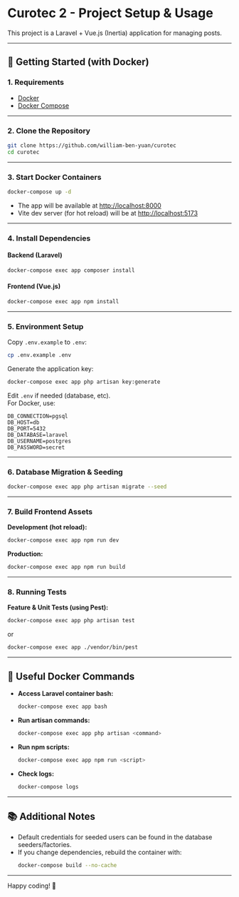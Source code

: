 # Curotec 2 - Project Setup & Usage

This project is a Laravel + Vue.js (Inertia) application for managing posts.

---

## 🚀 Getting Started (with Docker)

### 1. **Requirements**

-   [Docker](https://www.docker.com/)
-   [Docker Compose](https://docs.docker.com/compose/)

---

### 2. **Clone the Repository**

```bash
git clone https://github.com/william-ben-yuan/curotec
cd curotec
```

---

### 3. **Start Docker Containers**

```bash
docker-compose up -d
```

-   The app will be available at [http://localhost:8000](http://localhost:8000)
-   Vite dev server (for hot reload) will be at [http://localhost:5173](http://localhost:5173)

---

### 4. **Install Dependencies**

#### Backend (Laravel)

```bash
docker-compose exec app composer install
```

#### Frontend (Vue.js)

```bash
docker-compose exec app npm install
```

---

### 5. **Environment Setup**

Copy `.env.example` to `.env`:

```bash
cp .env.example .env
```

Generate the application key:

```bash
docker-compose exec app php artisan key:generate
```

Edit `.env` if needed (database, etc).  
For Docker, use:

```
DB_CONNECTION=pgsql
DB_HOST=db
DB_PORT=5432
DB_DATABASE=laravel
DB_USERNAME=postgres
DB_PASSWORD=secret
```

---

### 6. **Database Migration & Seeding**

```bash
docker-compose exec app php artisan migrate --seed
```

---

### 7. **Build Frontend Assets**

**Development (hot reload):**

```bash
docker-compose exec app npm run dev
```

**Production:**

```bash
docker-compose exec app npm run build
```

---

### 8. **Running Tests**

**Feature & Unit Tests (using Pest):**

```bash
docker-compose exec app php artisan test
```

or

```bash
docker-compose exec app ./vendor/bin/pest
```

---

## 📝 Useful Docker Commands

-   **Access Laravel container bash:**
    ```bash
    docker-compose exec app bash
    ```
-   **Run artisan commands:**
    ```bash
    docker-compose exec app php artisan <command>
    ```
-   **Run npm scripts:**
    ```bash
    docker-compose exec app npm run <script>
    ```
-   **Check logs:**
    ```bash
    docker-compose logs
    ```

---

## 📚 Additional Notes

-   Default credentials for seeded users can be found in the database seeders/factories.
-   If you change dependencies, rebuild the container with:
    ```bash
    docker-compose build --no-cache
    ```

---

Happy coding! 🚀
